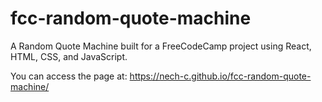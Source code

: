 # fcc-random-quote-machine
A Random Quote Machine built for a FreeCodeCamp project using React, HTML, CSS, and JavaScript.

You can access the page at: https://nech-c.github.io/fcc-random-quote-machine/
